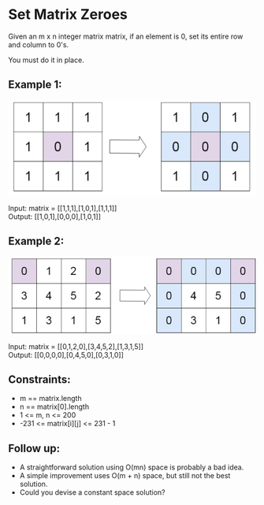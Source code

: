 # Set Matrix Zeroes
Given an m x n integer matrix matrix, if an element is 0, set its entire row and column to 0's.

You must do it in place.

 

## Example 1:
![Set Matrix Zeroes Example 1 image](../assets/images/set_matrix_zeros_example_1-img.png)

Input: matrix = [[1,1,1],[1,0,1],[1,1,1]]  
Output: [[1,0,1],[0,0,0],[1,0,1]]  
## Example 2:
![Set Matrix Zeroes Example 2 image](../assets/images/set_matrix_zeroes_example-2_image.png)

Input: matrix = [[0,1,2,0],[3,4,5,2],[1,3,1,5]]  
Output: [[0,0,0,0],[0,4,5,0],[0,3,1,0]]  
 

## Constraints:

- m == matrix.length
- n == matrix[0].length
- 1 <= m, n <= 200
- -231 <= matrix[i][j] <= 231 - 1
 

## Follow up:

- A straightforward solution using O(mn) space is probably a bad idea.
- A simple improvement uses O(m + n) space, but still not the best solution.
- Could you devise a constant space solution?